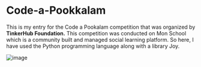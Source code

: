 
# Code-a-Pookkalam

This is my entry for the Code a Pookalam competition that was organized by **TinkerHub Foundation.** This competition was conducted on Mon School which is a community built and managed social learning platform. So here, I have used the Python programming language along with a library Joy.

![image](https://user-images.githubusercontent.com/57052959/133725606-3d15272a-623b-46a4-beb8-a56b261886c0.png)
